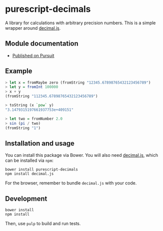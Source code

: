 # purescript-decimals

A library for calculations with arbitrary precision numbers. This is a simple
wrapper around [decimal.js](http://mikemcl.github.io/decimal.js).


## Module documentation

- [Published on Pursuit](http://pursuit.purescript.org/packages/purescript-decimals/)

## Example

```purescript
> let x = fromMaybe zero (fromString "12345.67898765432123456789")
> let y = fromInt 100000
> x + y
(fromString "112345.67898765432123456789")

> toString (x `pow` y)
"3.1479315197661937753e+409151"

> let two = fromNumber 2.0
> sin (pi / two)
(fromString "1")
```

## Installation and usage
You can install this package via Bower. You will also need
[decimal.js](http://mikemcl.github.io/decimal.js), which can be installed
via `npm`:
```
bower install purescript-decimals
npm install decimal.js
```
For the browser, remember to bundle `decimal.js` with your code.

## Development
```
bower install
npm install
```
Then, use `pulp` to build and run tests.
